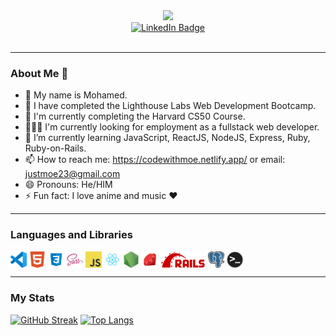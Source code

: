 <div id="header" align="center">
  <img src="https://media.giphy.com/media/qgQUggAC3Pfv687qPC/giphy.gif" width="200"/>
</div>
<div id="badges" align="center">
  <a href="https://www.linkedin.com/in/mohamed-mohamed96/">
  <img src="https://img.shields.io/badge/LinkedIn-blue?style=for-the-badge&logo=linkedin&logoColor=white" alt="LinkedIn Badge"/>
  </a>
</div>
<div align="center">
<img src="https://komarev.com/ghpvc/?username=mozeezy&style=flat-square&color=blue" alt=""/>
</div>

---

### About Me 👋


- :man: My name is Mohamed.
- 🔭 I have completed the Lighthouse Labs Web Development Bootcamp.
- 🔭 I'm currently completing the Harvard CS50 Course.
- 👨🏾‍💻 I'm currently looking for employment as a fullstack web developer.
- 🌱 I’m currently learning JavaScript, ReactJS, NodeJS, Express, Ruby, Ruby-on-Rails.
- 📫 How to reach me: https://codewithmoe.netlify.app/ or email: justmoe23@gmail.com
- 😄 Pronouns: He/HIM
- ⚡ Fun fact: I love anime and music ❤️

---

### Languages and Libraries
[<img align="center" alt="Visual Studio Code" width="26px" src="./icons/vscode.png" />](https://visualstudio.microsoft.com/)
[<img align="center" alt="HTML5" width="26px" src="./icons/html5.png" />](https://developer.mozilla.org/en-US/docs/Glossary/HTML5)
[<img align="center" alt="CSS3" width="26px" src="./icons/css3.png" />](https://developer.mozilla.org/en-US/docs/Web/CSS)
[<img align="center" alt="Sass" width="26px" src="./icons/sass.png" />](https://sass-lang.com/)
[<img align="center" alt="JavaScript" width="26px" src="./icons/javascript.png" />](https://developer.mozilla.org/en-US/docs/Web/JavaScript)
[<img align="center" alt="React" width="26px" src="./icons/react.png" />](https://reactjs.org/)
[<img align="center" alt="Node.js" width="26px" src="./icons/nodejs.png" />](https://nodejs.org/en/)
[<img align="center" alt="Ruby" width="26px" src="./icons/ruby.png" />](https://www.ruby-lang.org/en/)
[<img align="center" alt="Rails" height="26px" src="./icons/rails.png" />](https://rubyonrails.org/)
[<img align="center" alt="PostgreSQL" width="26px" src="./icons/postgresql.png" />](https://www.postgresql.org/)
[<img align="center" alt="Terminal" width="26px" src="./icons/terminal.png" />](https://iterm2.com/)


---


### My Stats
[![GitHub Streak](http://github-readme-streak-stats.herokuapp.com?user=mozeezy&theme=dark&background=000000)](https://git.io/streak-stats)
[![Top Langs](https://github-readme-stats.vercel.app/api/top-langs/?username=mozeezy&layout=compact&theme=vision-friendly-dark)](https://github.com/anuraghazra/github-readme-stats)




